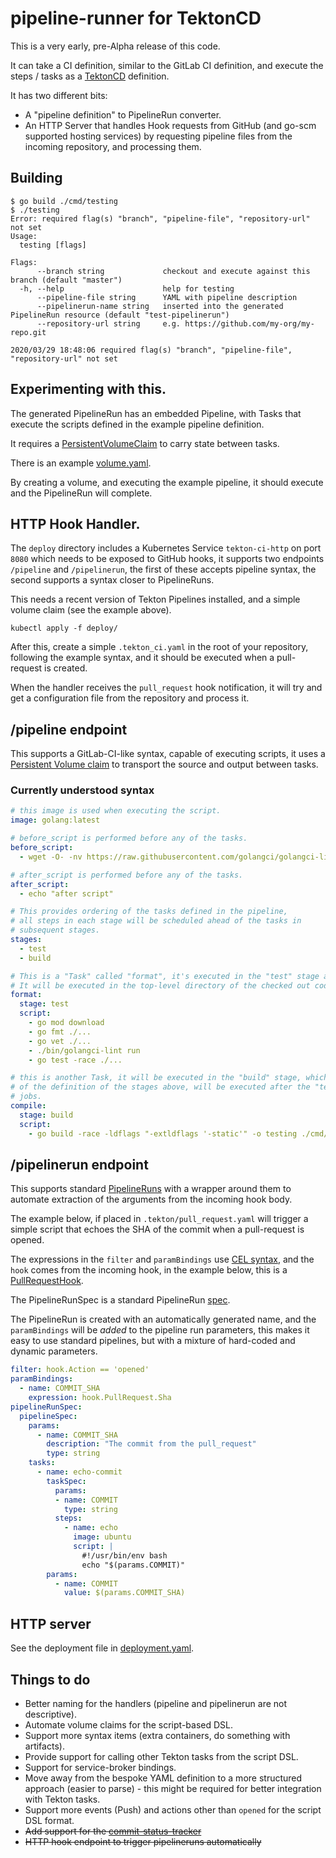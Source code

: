 # pipeline-runner for TektonCD

This is a very early, pre-Alpha release of this code.

It can take a CI definition, similar to the GitLab CI definition, and execute the steps / tasks as a [TektonCD](https://github.com/tektoncd/pipeline) definition.

It has two different bits:

 * A "pipeline definition" to PipelineRun converter.
 * An HTTP Server that handles Hook requests from GitHub (and go-scm supported
   hosting services)  by requesting pipeline files from the incoming repository, and processing them.

## Building

```shell
$ go build ./cmd/testing
$ ./testing
Error: required flag(s) "branch", "pipeline-file", "repository-url" not set
Usage:
  testing [flags]

Flags:
      --branch string             checkout and execute against this branch (default "master")
  -h, --help                      help for testing
      --pipeline-file string      YAML with pipeline description
      --pipelinerun-name string   inserted into the generated PipelineRun resource (default "test-pipelinerun")
      --repository-url string     e.g. https://github.com/my-org/my-repo.git

2020/03/29 18:48:06 required flag(s) "branch", "pipeline-file", "repository-url" not set
```

## Experimenting with this.

The generated PipelineRun has an embedded Pipeline, with Tasks that execute the scripts defined in the example pipeline definition.

It requires a [PersistentVolumeClaim](https://kubernetes.io/docs/concepts/storage/persistent-volumes/#persistentvolumeclaims) to carry state between tasks.

There is an example [volume.yaml](./examples/volume.yaml).

By creating a volume, and executing the example pipeline, it should execute and the PipelineRun will complete.

## HTTP Hook Handler.

The `deploy` directory includes a Kubernetes Service `tekton-ci-http` on port `8080` which needs to be exposed to GitHub hooks, it supports two endpoints `/pipeline` and `/pipelinerun`, the first of these accepts pipeline syntax, the second supports a syntax closer to PipelineRuns.

This needs a recent version of Tekton Pipelines installed, and a simple volume claim (see the example above).

```shell
kubectl apply -f deploy/
```

After this, create a simple `.tekton_ci.yaml` in the root of your repository, following the example syntax, and it should be executed when a pull-request is created.

When the handler receives the `pull_request` hook notification, it will try and
get a configuration file from the repository and process it.

## /pipeline endpoint

This supports a GitLab-CI-like syntax, capable of executing scripts, it uses a [Persistent Volume claim](https://kubernetes.io/docs/concepts/storage/persistent-volumes/#persistentvolumeclaims) to transport the source and output between tasks.

### Currently understood syntax

```yaml
# this image is used when executing the script.
image: golang:latest

# before_script is performed before any of the tasks.
before_script:
  - wget -O- -nv https://raw.githubusercontent.com/golangci/golangci-lint/master/install.sh | sh -s v1.24.0

# after_script is performed before any of the tasks.
after_script:
  - echo "after script"

# This provides ordering of the tasks defined in the pipeline,
# all steps in each stage will be scheduled ahead of the tasks in
# subsequent stages.
stages:
  - test
  - build

# This is a "Task" called "format", it's executed in the "test" stage above.
# It will be executed in the top-level directory of the checked out code.
format:
  stage: test
  script:
    - go mod download
    - go fmt ./...
    - go vet ./...
    - ./bin/golangci-lint run
    - go test -race ./...

# this is another Task, it will be executed in the "build" stage, which because
# of the definition of the stages above, will be executed after the "test" stage
# jobs.
compile:
  stage: build
  script:
    - go build -race -ldflags "-extldflags '-static'" -o testing ./cmd/github-tool
```

## /pipelinerun endpoint

This supports standard [PipelineRuns](https://github.com/tektoncd/pipeline/blob/master/docs/pipelineruns.md) with a wrapper around them to automate extraction of the arguments from the incoming hook body.

The example below, if placed in `.tekton/pull_request.yaml` will trigger a simple script that echoes the SHA of the commit when a pull-request is opened.

The expressions in the `filter` and `paramBindings` use [CEL syntax](https://github.com/google/cel-go), and the `hook` comes from the incoming hook, in the example below, this is a [PullRequestHook](https://github.com/jenkins-x/go-scm/blob/master/scm/webhook.go#L251).

The PipelineRunSpec is a standard PipelineRun [spec](https://github.com/tektoncd/pipeline/blob/master/docs/pipelineruns.md#syntax).

The PipelineRun is created with an automatically generated name, and the `paramBindings` will be _added_ to the pipeline run parameters, this makes it easy to use standard pipelines, but with a mixture of hard-coded and dynamic parameters.

```yaml
filter: hook.Action == 'opened'
paramBindings:
  - name: COMMIT_SHA
    expression: hook.PullRequest.Sha
pipelineRunSpec:
  pipelineSpec:
    params:
      - name: COMMIT_SHA
        description: "The commit from the pull_request"
        type: string
    tasks:
      - name: echo-commit
        taskSpec:
          params:
          - name: COMMIT
            type: string
          steps:
            - name: echo
              image: ubuntu
              script: |
                #!/usr/bin/env bash
                echo "$(params.COMMIT)"
        params:
          - name: COMMIT
            value: $(params.COMMIT_SHA)
```

## HTTP server

See the deployment file in [deployment.yaml](./deploy/deployment.yaml).

## Things to do

 * Better naming for the handlers (pipeline and pipelinerun are not
   descriptive).
 * Automate volume claims for the script-based DSL.
 * Support more syntax items (extra containers, do something with artifacts).
 * Provide support for calling other Tekton tasks from the script DSL.
 * Support for service-broker bindings.
 * Move away from the bespoke YAML definition to a more structured approach
   (easier to parse) - this might be required for better integration with Tekton
   tasks.
 * Support more events (Push) and actions other than `opened` for the script DSL format.
 * ~~Add support for the [commit-status-tracker](https://github.com/tektoncd/experimental/tree/master/commit-status-tracker)~~
 * ~~HTTP hook endpoint to trigger pipelineruns automatically~~
